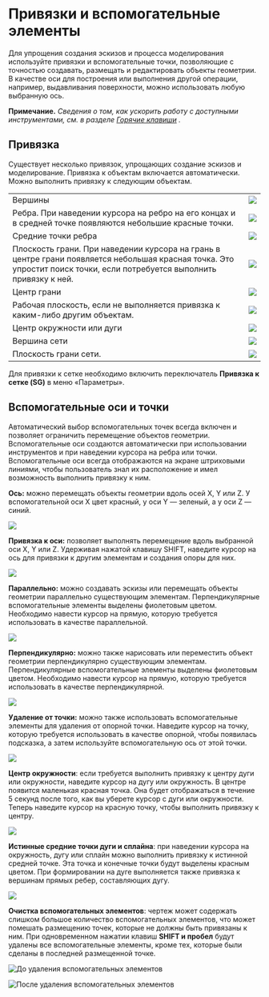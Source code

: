# Привязки и вспомогательные элементы

Для упрощения создания эскизов и процесса моделирования используйте привязки и вспомогательные точки, позволяющие с точностью создавать, размещать и редактировать объекты геометрии. В качестве оси для построения или выполнения другой операции, например, выдавливания поверхности, можно использовать любую выбранную ось.

**Примечание.** _Сведения о том, как ускорить работу с доступными инструментами, см. в разделе_ [_Горячие клавиши_](../appendix/keyboard-shortcuts.md) _._

## Привязка

Существует несколько привязок, упрощающих создание эскизов и моделирование. Привязка к объектам включается автоматически. Можно выполнить привязку к следующим объектам.

|                                                                                                                                                                            |                                        |
| -------------------------------------------------------------------------------------------------------------------------------------------------------------------------- | -------------------------------------- |
| Вершины | ![](<../.gitbook/assets/inf3 (3).png>) |
| Ребра. При наведении курсора на ребро на его концах и в средней точке появляются небольшие красные точки. | ![](../.gitbook/assets/inf4.png) |
| Средние точки ребра | ![](../.gitbook/assets/inf5.png) |
| Плоскость грани. При наведении курсора на грань в центре грани появляется небольшая красная точка. Это упростит поиск точки, если потребуется выполнить привязку к ней. | ![](../.gitbook/assets/inf6.png) |
| Центр грани | ![](../.gitbook/assets/inf7.png) |
| Рабочая плоскость, если не выполняется привязка к каким-либо другим объектам. | ![](../.gitbook/assets/inf8.png) |
| Центр окружности или дуги | ![](../.gitbook/assets/inf9.png) |
| Вершина сети | ![](../.gitbook/assets/inf2.png) |
| Плоскость грани сети. | ![](../.gitbook/assets/inf1.png) |

Для привязки к сетке необходимо включить переключатель **Привязка к сетке (SG)** в меню «Параметры».

## Вспомогательные оси и точки

Автоматический выбор вспомогательных точек всегда включен и позволяет ограничить перемещение объектов геометрии. Вспомогательные оси создаются автоматически при использовании инструментов и при наведении курсора на ребра или точки. Вспомогательные оси всегда отображаются на экране штриховыми линиями, чтобы пользователь знал их расположение и имел возможность выполнить привязку к ним.

**Ось:** можно перемещать объекты геометрии вдоль осей X, Y или Z. У вспомогательной оси X цвет красный, у оси Y — зеленый, а у оси Z — синий.

![](../.gitbook/assets/inf10.png)

**Привязка к оси:** позволяет выполнять перемещение вдоль выбранной оси X, Y или Z. Удерживая нажатой клавишу SHIFT, наведите курсор на ось для привязки к другим элементам и создания опоры для них.

![](../.gitbook/assets/inf13.png)

**Параллельно:** можно создавать эскизы или перемещать объекты геометрии параллельно существующим элементам. Перпендикулярные вспомогательные элементы выделены фиолетовым цветом. Необходимо навести курсор на прямую, которую требуется использовать в качестве параллельной.

![](../.gitbook/assets/inf14.png)

**Перпендикулярно:** можно также нарисовать или переместить объект геометрии перпендикулярно существующим элементам. Перпендикулярные вспомогательные элементы выделены фиолетовым цветом. Необходимо навести курсор на прямую, которую требуется использовать в качестве перпендикулярной.

![](../.gitbook/assets/inf15.png)

**Удаление от точки:** можно также использовать вспомогательные элементы для удаления от опорной точки. Наведите курсор на точку, которую требуется использовать в качестве опорной, чтобы появилась подсказка, а затем используйте вспомогательную ось от этой точки.

![](../.gitbook/assets/inf16.png)

**Центр окружности**: если требуется выполнить привязку к центру дуги или окружности, наведите курсор на дугу или окружность. В центре появится маленькая красная точка. Она будет отображаться в течение 5 секунд после того, как вы уберете курсор с дуги или окружности. Теперь наведите курсор на красную точку, чтобы выполнить привязку к центру.

![](../.gitbook/assets/inf17.png)

**Истинные средние точки дуги и сплайна**: при наведении курсора на окружность, дугу или сплайн можно выполнить привязку к истинной средней точке. Эта точка и конечные точки будут выделены красным цветом. При формировании на дуге выполняется также привязка к вершинам прямых ребер, составляющих дугу.

![](../.gitbook/assets/inf18.png)

**Очистка вспомогательных элементов**: чертеж может содержать слишком большое количество вспомогательных элементов, что может помешать размещению точек, которые не должны быть привязаны к ним. При одновременном нажатии клавиш **SHIFT и пробел** будут удалены все вспомогательные элементы, кроме тех, которые были сделаны в последней размещенной точке.

![До удаления вспомогательных элементов](../.gitbook/assets/inf19.png)

![После удаления вспомогательных элементов](../.gitbook/assets/inf20.png)

